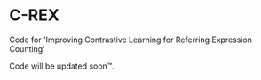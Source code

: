 # C-REX
Code for 'Improving Contrastive Learning for Referring Expression Counting'

Code will be updated soon™.
